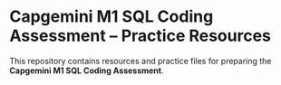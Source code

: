 # Capgemini M1 SQL Coding Assessment – Practice Resources

This repository contains resources and practice files for preparing the **Capgemini M1 SQL Coding Assessment**.  




